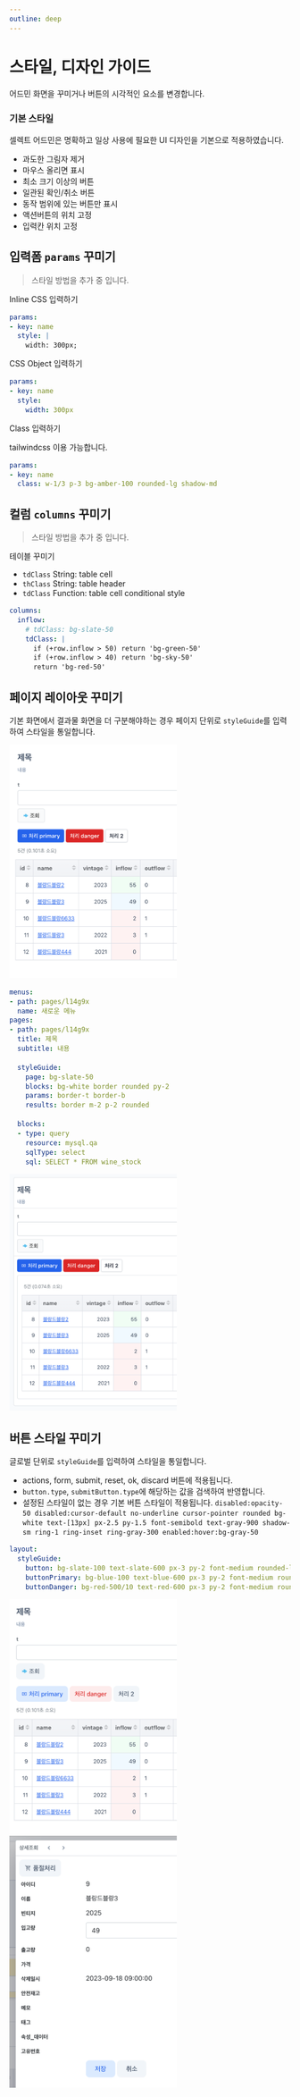 ```yaml
---
outline: deep
---
```


# 스타일, 디자인 가이드

어드민 화면을 꾸미거나 버튼의 시각적인 요소를 변경합니다.

### 기본 스타일

셀렉트 어드민은 명확하고 일상 사용에 필요한 UI 디자인을 기본으로 적용하였습니다.

- 과도한 그림자 제거
- 마우스 올리면 표시
- 최소 크기 이상의 버튼
- 일관된 확인/취소 버튼
- 동작 범위에 있는 버튼만 표시
- 액션버튼의 위치 고정
- 입력칸 위치 고정

## 입력폼 `params` 꾸미기

> 스타일 방법을 추가 중 입니다.

Inline CSS 입력하기

```yml
params:
- key: name
  style: |
    width: 300px;
```

CSS Object 입력하기

```yml
params:
- key: name
  style:
    width: 300px
```

Class 입력하기

tailwindcss 이용 가능합니다.

```yml
params:
- key: name
  class: w-1/3 p-3 bg-amber-100 rounded-lg shadow-md
```

## 컬럼 `columns` 꾸미기

> 스타일 방법을 추가 중 입니다.

테이블 꾸미기

- `tdClass` String: table cell
- `thClass` String: table header
- `tdClass` Function: table cell conditional style

```yml
columns:
  inflow:
    # tdClass: bg-slate-50
    tdClass: |
      if (+row.inflow > 50) return 'bg-green-50'
      if (+row.inflow > 40) return 'bg-sky-50'
      return 'bg-red-50'
```


## 페이지 레이아웃 꾸미기

기본 화면에서 결과물 화면을 더 구분해야하는 경우 페이지 단위로 `styleGuide`를 입력하여 스타일을 통일합니다.

<img src="./image/styleGuide1.png" style="width: 300px;" />




```yml
menus:
- path: pages/l14g9x
  name: 새로운 메뉴
pages:
- path: pages/l14g9x
  title: 제목
  subtitle: 내용

  styleGuide:
    page: bg-slate-50
    blocks: bg-white border rounded py-2
    params: border-t border-b
    results: border m-2 p-2 rounded
    
  blocks:
  - type: query
    resource: mysql.qa
    sqlType: select
    sql: SELECT * FROM wine_stock
```

<img src="./image/styleGuide2.png" style="width: 300px;" />
  
## 버튼 스타일 꾸미기

글로벌 단위로 `styleGuide`를 입력하여 스타일을 통일합니다.

- actions, form, submit, reset, ok, discard 버튼에 적용됩니다.
- `button.type`, `submitButton.type`에 해당하는 값을 검색하여 반영합니다.
- 설정된 스타일이 없는 경우 기본 버튼 스타일이 적용됩니다. `disabled:opacity-50 disabled:cursor-default no-underline cursor-pointer rounded bg-white text-[13px] px-2.5 py-1.5 font-semibold text-gray-900 shadow-sm ring-1 ring-inset ring-gray-300 enabled:hover:bg-gray-50 `

```yml
layout:
  styleGuide:
    button: bg-slate-100 text-slate-600 px-3 py-2 font-medium rounded-lg hover:bg-slate-200
    buttonPrimary: bg-blue-100 text-blue-600 px-3 py-2 font-medium rounded-lg hover:bg-blue-200 cursor-pointer
    buttonDanger: bg-red-500/10 text-red-600 px-3 py-2 font-medium rounded-lg hover:bg-red-100 cursor-pointer
```

<img src="./image/styleGuide3.png" style="width: 300px;" />

<img src="./image/styleGuide4.png" style="width: 300px;" />
